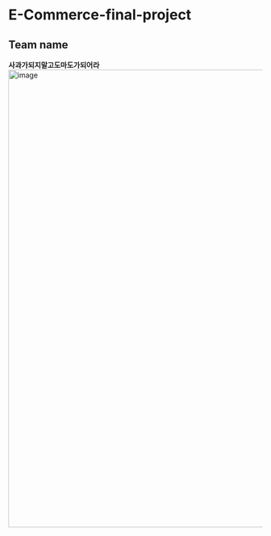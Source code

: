 # E-Commerce-final-project

## Team name 
**사과가되지말고도마도가되어라**
<img width="2479" height="907" alt="image" src="https://github.com/user-attachments/assets/4d8c7a47-2e80-426a-a829-04662aca3cbd" />
